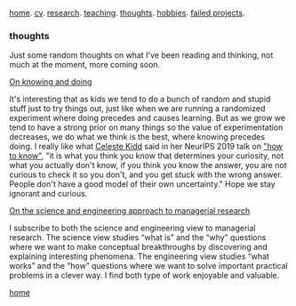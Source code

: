 [home](./). [cv](./assets/files/coming_soon.md). [research](./research.md). [teaching](./teaching.md). [thoughts](./thought.md). [hobbies](./hobby.md). [failed projects](./failed.md).

### thoughts

Just some random thoughts on what I've been reading and thinking, not much at the moment, more coming soon.

<ins>On knowing and doing</ins>

It's interesting that as kids we tend to do a bunch of random and stupid stuff just to try things out, just like when we are running a randomized experiment where doing precedes and causes learning. But as we grow we tend to have a strong prior on many things so the value of experimentation decreases, we do what we think is the best, where knowing precedes doing. I really like what [Celeste Kidd](https://www.kiddlab.com/) said in her NeurIPS 2019 talk on ["how to know"](https://www.youtube.com/watch?v=bvebjL48f-w), "it is what you think you know that determines your curiosity, not what you actually don't know, if you think you know the answer, you are not curious to check it so you don't, and you get stuck with the wrong answer. People don't have a good model of their own uncertainty." Hope we stay ignorant and curious.

<ins>On the science and engineering approach to managerial research</ins>

I subscribe to both the science and engineering view to managerial research. The science view studies “what is” and the “why” questions where we want to make conceptual breakthroughs by discovering and explaining interesting phenomena. The engineering view studies “what works” and the “how” questions where we want to solve important practical problems in a clever way. I find both type of work enjoyable and valuable.

[home](./)

<!-- <ins>On the "science" and "engineering" type of research in business schools</ins>
Broadly speaking, I think there are two main flavors in the type of research conducted in business schools. I call them the "science" and "engineering" type. The "science" type solves intellectual puzzles, the purpose is to understand and explain. The "engineering" type provides solution to practical problems and can be implemented to show a real business impact. A good "science" type of research doesn't need to have a direct application, similarly, a good "engineering" type of research may not have a conceptual breakthrough. 
<ins>On my frustration with English dictionaries</ins>
They do two things that frustrate me. They either explain a world I don't know with another word that I don't know, or even worse, they explain a word with itself. I didn't know it is possible to bootstrap in languages? I was looking up the word _vexatious_ on Webster dictionary the other day and it says _causing vexation_, still don't know what it means. Then I search for _vexation_ it says _the quality or state of being vexed_. Really? I felt annoyed and still don't know what vexed means till this day. --> 


